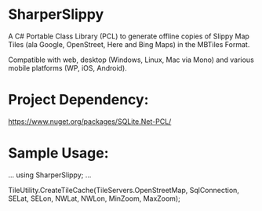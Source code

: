 # SharperSlippy

A C# Portable Class Library (PCL) to generate offline copies of Slippy Map Tiles (ala Google, OpenStreet, Here and Bing Maps) in the MBTiles Format. 

Compatible with web, desktop (Windows, Linux, Mac via Mono) and various mobile platforms (WP, iOS, Android).

# Project Dependency:

https://www.nuget.org/packages/SQLite.Net-PCL/


# Sample Usage:

...
using SharperSlippy;
...

TileUtility.CreateTileCache(TileServers.OpenStreetMap, SqlConnection, 
                            SELat, SELon, NWLat, NWLon, 
                            MinZoom, MaxZoom);
